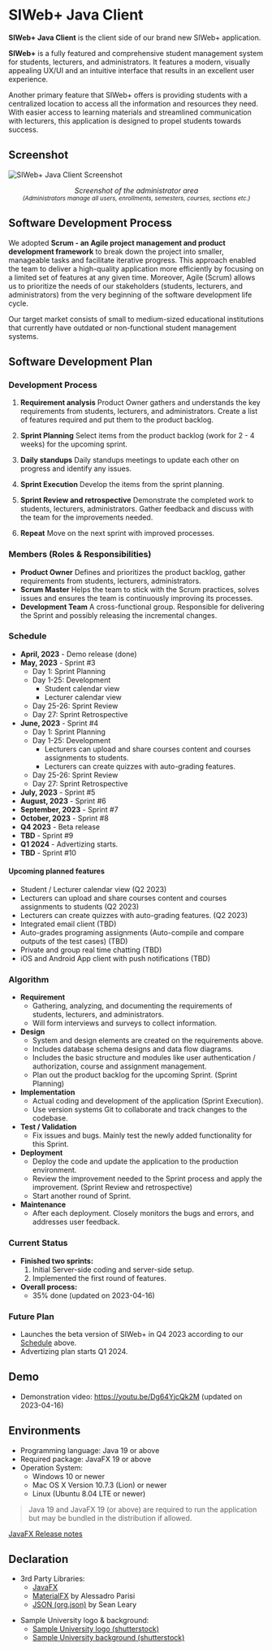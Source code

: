 # SIWeb+ Java Client
**SIWeb+ Java Client** is the client side of our brand new SIWeb+ application.

**SIWeb+** is a fully featured and comprehensive student management system for students, lecturers, and administrators. It features a modern, visually appealing UX/UI and an intuitive interface that results in an excellent user experience.

Another primary feature that SIWeb+ offers is providing students with a centralized location to access all the information and resources they need. With easier access to learning materials and streamlined communication with lecturers, this application is designed to propel students towards success.

## Screenshot
![SIWeb+ Java Client Screenshot](https://static.legendarytechnology.net/doc/others/siwebplus.png)
*<p style="text-align: center;">Screenshot of the administrator area<br><small>(Administrators manage all users, enrollments, semesters, courses, sections etc.)</small></p>*
## Software Development Process
We adopted **Scrum - an Agile project management and product development framework** to break down the project into smaller, manageable tasks and facilitate iterative progress. This approach enabled the team to deliver a high-quality application more efficiently by focusing on a limited set of features at any given time. Moreover, Agile (Scrum) allows us to prioritize the needs of our stakeholders (students, lecturers, and administrators) from the very beginning of the software development life cycle.

Our target market consists of small to medium-sized educational institutions that currently have outdated or non-functional student management systems.

## Software Development Plan

### Development Process

1. **Requirement analysis**
    Product Owner gathers and understands the key requirements from students, lecturers, and administrators. Create a list of features required and put them to the product backlog.

2. **Sprint Planning**
    Select items from the product backlog (work for 2 - 4 weeks) for the upcoming sprint. 

3. **Daily standups**
    Daily standups meetings to update each other on progress and identify any issues.

4. **Sprint Execution**
    Develop the items from the sprint planning.

5. **Sprint Review and retrospective**
    Demonstrate the completed work to students, lecturers, administrators. Gather feedback and discuss with the team for the improvements needed.

6. **Repeat**
    Move on the next sprint with improved processes.

### Members (Roles & Responsibilities)
- **Product Owner**
Defines and prioritizes the product backlog, gather requirements from students, lecturers, administrators.
- **Scrum Master**
Helps the team to stick with the Scrum practices, solves issues and ensures the team is continuously improving its processes.
- **Development Team**
A cross-functional group. Responsible for delivering the Sprint and possibly releasing the incremental changes.

### <a id="Schedule"></a>Schedule
- **April, 2023** - Demo release (done)
- **May, 2023** - Sprint #3
    - Day 1: Sprint Planning
    - Day 1-25: Development
        - Student calendar view
        - Lecturer calendar view
    - Day 25-26: Sprint Review
    - Day 27: Sprint Retrospective
- **June, 2023** - Sprint #4
    - Day 1: Sprint Planning
    - Day 1-25: Development
        - Lecturers can upload and share courses content and courses assignments to students.
        - Lecturers can create quizzes with auto-grading features.
    - Day 25-26: Sprint Review
    - Day 27: Sprint Retrospective
- **July, 2023** - Sprint #5
- **August, 2023** - Sprint #6
- **September, 2023** - Sprint #7
- **October, 2023** - Sprint #8
- **Q4 2023** - Beta release
- **TBD** - Sprint #9
- **Q1 2024** - Advertizing starts.
- **TBD** - Sprint #10

#### Upcoming planned features
- Student / Lecturer calendar view (Q2 2023)
- Lecturers can upload and share courses content and courses assignments to students (Q2 2023)
- Lecturers can create quizzes with auto-grading features. (Q2 2023)
- Integrated email client (TBD)
- Auto-grades programing assignments (Auto-compile and compare outputs of the test cases) (TBD)
- Private and group real time chatting (TBD)
- iOS and Android App client with push notifications (TBD)

### Algorithm
- **Requirement**
    - Gathering, analyzing, and documenting the requirements of students, lecturers, and administrators.
    - Will form interviews and surveys to collect information.
- **Design**
    - System and design elements are created on the requirements above.
    - Includes database schema designs and data flow diagrams.
    - Includes the basic structure and modules like user authentication / authorization, course and assignment management.
    - Plan out the product backlog for the upcoming Sprint. (Sprint Planning)
- **Implementation**
    - Actual coding and development of the application (Sprint Execution).
    - Use version systems Git to collaborate and track changes to the codebase.
- **Test / Validation**
    - Fix issues and bugs. Mainly test the newly added functionality for this Sprint.
- **Deployment**
    - Deploy the code and update the application to the production environment.
    - Review the improvement needed to the Sprint process and apply the improvement. (Sprint Review and retrospective)
    - Start another round of Sprint.
- **Maintenance**
    - After each deployment. Closely monitors the bugs and errors, and addresses user feedback.

### Current Status
- **Finished two sprints:**
    1. Initial Server-side coding and server-side setup.
    2. Implemented the first round of features.
- **Overall process:**
    - 35% done (updated on 2023-04-16)

### Future Plan
- Launches the beta version of SIWeb+ in Q4 2023 according to our [Schedule](#Schedule) above.
- Advertizing plan starts Q1 2024.

## Demo
- Demonstration video: https://youtu.be/Dg64YjcQk2M (updated on 2023-04-16)

## Environments
- Programming language: Java 19 or above
- Required package: JavaFX 19 or above
- Operation System: 
    - Windows 10 or newer
    - Mac OS X Version 10.7.3 (Lion) or newer
    - Linux (Ubuntu 8.04 LTE or newer)
> Java 19 and JavaFX 19 (or above) are required to run the application but may be bundled in the distribution if allowed.

[JavaFX Release notes](https://github.com/openjdk/jfx/tree/jfx20/doc-files)

## Declaration
- 3rd Party Libraries:
    - [JavaFX](https://openjfx.io/)
    - [MaterialFX](https://github.com/palexdev/MaterialFX) by Alessadro Parisi
    - [JSON (org.json)](https://github.com/stleary/JSON-java) by Sean Leary
>
- Sample University logo & background:
    - [Sample University logo (shutterstock)](https://www.shutterstock.com/image-vector/university-academy-school-course-logo-design-1594746943)
    - [Sample University background (shutterstock)](https://www.shutterstock.com/image-photo/college-campus-spring-131270519)
